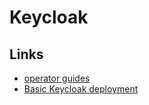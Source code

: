 Keycloak
========




Links
-----

- [operator guides](https://www.keycloak.org/guides#operator)
- [Basic Keycloak deployment](https://www.keycloak.org/operator/basic-deployment)